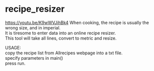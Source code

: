 # recipe_resizer
https://youtu.be/K9wWVJihBk4
When cooking, the recipe is usually the wrong size, and in imperial. </br>
It is tiresome to enter data into an online recipe resizer. </br>
This tool will take all lines, convert to metric and resize. </br>

USAGE: </br>
copy the recipe list from Allrecipes webpage into a txt file. </br>
specify parameters in main() </br>
press run. </br>
